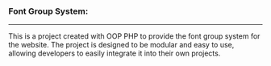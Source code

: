 ### Font Group System:
---


This is a project created with OOP PHP to provide the font group system for the website. The project is designed to be modular and easy to use, allowing developers to easily integrate it into their own projects.


